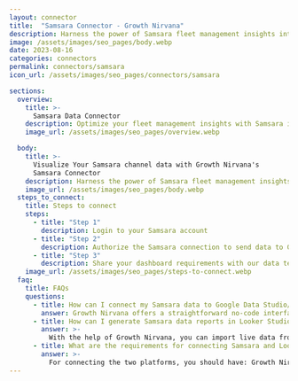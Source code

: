 ```yaml
---
layout: connector
title:  "Samsara Connector - Growth Nirvana"
description: Harness the power of Samsara fleet management insights integrated into Looker Studio for strategic fleet management decisions.
image: /assets/images/seo_pages/body.webp
date: 2023-08-16
categories: connectors
permalink: connectors/samsara
icon_url: /assets/images/seo_pages/connectors/samsara

sections:
  overview:
    title: >-
      Samsara Data Connector
    description: Optimize your fleet management insights with Samsara integration. Seamlessly merge fleet data from Samsara with Looker Studio's analytical capabilities, unlocking insights that drive fleet efficiency strategies, maintenance analysis, and operational excellence.
    image_url: /assets/images/seo_pages/overview.webp

  body:
    title: >-
      Visualize Your Samsara channel data with Growth Nirvana's
      Samsara Connector
    description: Harness the power of Samsara fleet management insights integrated into Looker Studio for strategic fleet management decisions.
    image_url: /assets/images/seo_pages/body.webp
  steps_to_connect:
    title: Steps to connect
    steps:
      - title: "Step 1"
        description: Login to your Samsara account
      - title: "Step 2"
        description: Authorize the Samsara connection to send data to Growth Nirvana
      - title: "Step 3"
        description: Share your dashboard requirements with our data team. We will build the report for you.
    image_url: /assets/images/seo_pages/steps-to-connect.webp
  faq:
    title: FAQs
    questions:
      - title: How can I connect my Samsara data to Google Data Studio/Looker Studio?
        answer: Growth Nirvana offers a straightforward no-code interface to connect to Samsara data sources.
      - title: How can I generate Samsara data reports in Looker Studio?
        answer: >-
          With the help of Growth Nirvana, you can import live data from Samsara into Looker Studio. These data can be viewed in charts, tables, and dashboards to generate branded reports that can be shared instantly.
      - title: What are the requirements for connecting Samsara and Looker Studio?
        answer: >-
          For connecting the two platforms, you should have: Growth Nirvana Account and Samsara Ads Account
---
```

